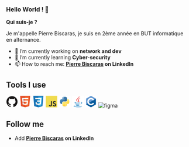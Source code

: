 ### Hello World ! 👋

**Qui suis-je ?**

<p>Je m'appelle Pierre Biscaras, je suis en 2ème année en BUT informatique en alternance.</p>


- 🔭 I’m currently working on **network and dev**
- 🌱 I’m currently learning **Cyber-security**
- 📫 How to reach me: **<a href="https://www.linkedin.com/in/pierre-biscaras">Pierre Biscaras</a> on LinkedIn**

## Tools I use


<p align="left">
  <img src="https://raw.githubusercontent.com/devicons/devicon/master/icons/github/github-original.svg" alt="git" width="32" height="32"/>
  <img src="https://raw.githubusercontent.com/devicons/devicon/master/icons/html5/html5-original.svg" alt="html5" width="32" height="32"/>
  <img src="https://raw.githubusercontent.com/devicons/devicon/master/icons/css3/css3-original.svg" alt="css3" width="32" height="32"/>

  <img src="https://raw.githubusercontent.com/devicons/devicon/master/icons/javascript/javascript-original.svg" alt="javascript" width="32" height="32"/>
  
  <img src="https://raw.githubusercontent.com/devicons/devicon/master/icons/python/python-original.svg" alt="javascript" width="32" height="32"/>
    <img src="https://raw.githubusercontent.com/devicons/devicon/master/icons/java/java-original.svg" alt="javascript" width="32" height="32"/>
    <img src="https://raw.githubusercontent.com/devicons/devicon/master/icons/c/c-original.svg" alt="javascript" width="32" height="32"/>
  <img src="https://www.vectorlogo.zone/logos/figma/figma-icon.svg" alt="figma" width="32" height="32"/>
</p>

## Follow me

- Add **<a href="https://www.linkedin.com/in/pierre-biscaras">Pierre Biscaras</a> on LinkedIn**
